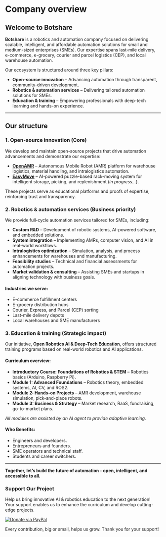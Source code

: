 # Company overview

## Welcome to Botshare

**Botshare** is a robotics and automation company focused on delivering scalable, intelligent, and affordable automation solutions for small and medium-sized enterprises (SMEs). Our expertise spans last-mile delivery, e-commerce, e-grocery, courier and parcel logistics (CEP), and local warehouse automation.

Our ecosystem is structured around three key pillars:

- **Open-source innovation** – Advancing automation through transparent, community-driven development.
- **Robotics & automation services** – Delivering tailored automation solutions for SMEs.
- **Education & training** – Empowering professionals with deep-tech learning and hands-on experience.
---
## Our structure

### 1. Open-source innovation (Core)
We develop and maintain open-source projects that drive automation advancements and demonstrate our expertise:

- **[OpenAMR](https://github.com/botshareai/OpenAMR)** – Autonomous Mobile Robot (AMR) platform for warehouse logistics, material handling, and intralogistics automation.
- **[EasyMove](https://github.com/botshareai/OpenAMR)** – AI-powered puzzle-based rack-moving system for intelligent storage, picking, and replenishment (*in progress...*).

These projects serve as educational platforms and proofs of expertise, reinforcing trust and transparency.

### 2. Robotics & automation services (Business priority)
We provide full-cycle automation services tailored for SMEs, including:

- **Custom R&D** – Development of robotic systems, AI-powered software, and embedded solutions.
- **System integration** – Implementing AMRs, computer vision, and AI in real-world workflows.
- **Intralogistics optimization** – Simulation, analysis, and process enhancements for warehouses and manufacturing.
- **Feasibility studies** – Technical and financial assessments for automation projects.
- **Market validation & consulting** – Assisting SMEs and startups in aligning technology with business goals.

#### Industries we serve:
- E-commerce fulfillment centers
- E-grocery distribution hubs
- Courier, Express, and Parcel (CEP) sorting
- Last-mile delivery depots
- Local warehouses and SME manufacturers

### 3. Education & training (Strategic impact)
Our initiative, **Open Robotics AI & Deep-Tech Education**, offers structured training programs based on real-world robotics and AI applications.

#### **Curriculum overview:**
- **Introductory Course: Foundations of Robotics & STEM** – Robotics basics (Arduino, Raspberry Pi). 
- **Module 1: Advanced Foundations** – Robotics theory, embedded systems, AI, CV, and ROS2.
- **Module 2: Hands-on Projects** – AMR development, warehouse simulation, pick-and-place robots.
- **Module 3: Business & Strategy** – Market research, RaaS, fundraising, go-to-market plans.

*All modules are assisted by an AI agent to provide adaptive learning.*

#### **Who Benefits:**
- Engineers and developers.
- Entrepreneurs and founders.
- SME operators and technical staff.
- Students and career switchers.

---

**Together, let’s build the future of automation - open, intelligent, and accessible to all.**

### Support Our Project
Help us bring innovative AI & robotics education to the next generation! Your support enables us to enhance the curriculum and develop cutting-edge projects.

[![Donate via PayPal](https://img.shields.io/badge/Donate-PayPal-blue.svg)](https://www.paypal.com/paypalme/BotshareAI)

Every contribution, big or small, helps us grow. Thank you for your support!
